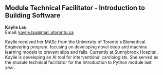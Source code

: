 ## Module Technical Facilitator - Introduction to Building Software

**Kaylie Lau**  
Email: kaylie.lau@mail.utoronto.ca  

Kaylie received her MASc from the University of Toronto's Biomedical Engineering program, focusing on developing novel deep and machine learning models to prevent slips and falls. Currently at Sunnybrook Hospital, Kaylie is developing an AI tool for interventional cardiologists. She served as the module technical facilitator for the Introduction to Python module last year.

